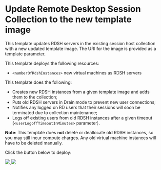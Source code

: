 # Update Remote Desktop Session Collection to the new template image

This template updates RDSH servers in the existing session host collection with a new updated template image. The URI for the image is provided as a template parameter.

This template deploys the following resources:
- `<numberOfRdshInstances>` new virtual machines as RDSH servers

This template does the following:
- Creates new RDSH instances from a given template image and adds them to the collection;
- Puts old RDSH servers in Drain mode to prevent new user connections;
- Notifies any logged on RD users that their sessions will soon be terminated due to collection maintenance;
- Logs off existing users from old RDSH instances after a given timeout (`<userLogoffTimeoutInMinutes>` parameter).

**Note:** This template does **not** delete or deallocate old RDSH instances, so you may still incur compute charges. Any old virtual machine instances will have to be deleted manually.

Click the button below to deploy:

<a href="https://portal.azure.com/#create/Microsoft.Template/uri/https%3A%2F%2Fraw.githubusercontent.com%2Fmmarch%2Fazure-quickstart-templates%2Fmaster%2Frds-update-rdsh-collection%2Fazuredeploy.json" target="_blank">
    <img src="http://azuredeploy.net/deploybutton.png"/>
</a>
<a href="http://armviz.io/#/?load=https%3A%2F%2Fraw.githubusercontent.com%2Fmmarch%2Fazure-quickstart-templates%2Fmaster%2Frds-update-rdsh-collection%2Fazuredeploy.json" target="_blank">
    <img src="http://armviz.io/visualizebutton.png"/>
</a>
